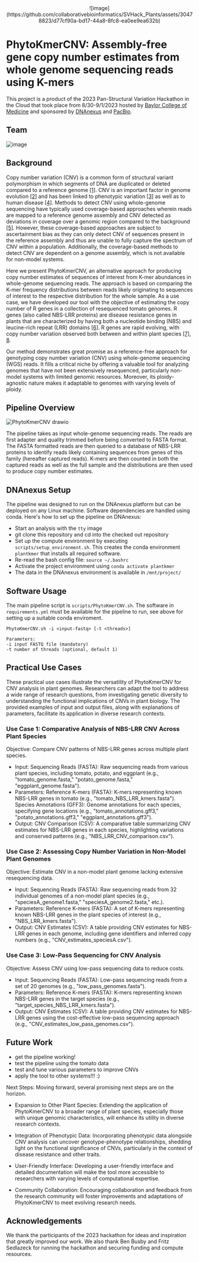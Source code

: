 <center>
![image](https://github.com/collaborativebioinformatics/SVHack_Plants/assets/30478823/d77cf90a-bd17-44a8-8fc8-ea0ee9ea632b)
</center>

# PhytoKmerCNV: Assembly-free gene copy number estimates from whole genome sequencing reads using K-mers

This project is a product of the 2023 Pan-Structural Variation Hackathon in the Cloud that took place from 8/30-9/1/2023 hosted by [Baylor College of Medicine](https://www.bcm.edu) and sponsored by [DNAnexus](https://www.dnanexus.com) and [PacBio](https://www.pacb.com). 

## Team
![image](https://github.com/collaborativebioinformatics/SVHack_Plants/assets/30478823/15585c2b-4060-45ad-94ec-a8c7f6adefb9)

## Background
Copy number variation (CNV) is a common form of structural variant polymorphism in which segments of DNA are duplicated or deleted compared to a reference genome [[1]](https://www.nature.com/articles/nature05329#Sec4). CNV is an important factor in genome evolution [[2]](https://www.ncbi.nlm.nih.gov/pmc/articles/PMC2989995/) and has been linked to phenotypic variation [[3]](https://www.science.org/doi/10.1126/science.83.2148.210) as well as to human disease [[4]](https://link.springer.com/article/10.1007/s40484-018-0137-6). Methods to detect CNV using whole-genome sequencing have typically used coverage-based approaches wherein reads are mapped to a reference genome assembly and CNV detected as deviations in coverage over a genomic region compared to the background [[5]](https://bmcbioinformatics.biomedcentral.com/articles/10.1186/1471-2105-14-S11-S1). However, these coverage-based approaches are subject to ascertainment bias as they can only detect CNV of sequences present in the reference assembly and thus are unable to fully capture the spectrum of CNV within a population. Additionally, the coverage-based methods to detect CNV are dependent on a genome assembly, which is not available for non-model systems.  
  
Here we present PhytoKmerCNV, an alternative approach for producing copy number estimates of sequences of interest from K-mer abundances in whole-genome sequencing reads. The approach is based on comparing the K-mer frequency distributions between reads likely originating to sequences of interest to the respective distribution for the whole sample. As a use case, we have developed our tool with the objective of estimating the copy number of R genes in a collection of resequenced tomato genomes. R genes (also called NBS-LRR proteins) are disease resistance genes in plants that are characterized by having both a nucleotide binding (NBS) and leucine-rich repeat (LRR) domains [[6]](https://genomebiology.biomedcentral.com/articles/10.1186/gb-2006-7-4-212). R genes are rapid evolving, with copy number variation observed both between and within plant species [[7]](https://www.ncbi.nlm.nih.gov/pmc/articles/PMC152331/), [8](https://www.pnas.org/doi/10.1073/pnas.1318211110).  

Our method demonstrates great promise as a reference-free approach for genotyping copy number variation (CNV) using whole-genome sequencing (WGS) reads. It fills a critical niche by offering a valuable tool for analyzing genomes that have not been extensively resequenced, particularly non-model systems with limited genomic resources. Moreover, its ploidy-agnostic nature makes it adaptable to genomes with varying levels of ploidy.

## Pipeline Overview
![PhytoKmerCNV drawio](https://github.com/collaborativebioinformatics/SVHack_Plants/assets/30478823/100a3e16-ef06-4f4b-b929-bc9a32f2997d)

The pipeline takes as input whole-genome sequencing reads. The reads are first adapter and quality trimmed before being converted to FASTA format. The FASTA formatted reads are then queried to a database of NBS-LRR proteins to identify reads likely containing sequences from genes of this family (hereafter captured reads). K-mers are then counted in both the captured reads as well as the full sample and the distributions are then used to produce copy number estimates. 

## DNAnexus Setup
The pipeline was designed to run on the DNAnexus platform but can be deployed on any Linux machine. Software dependencies are handled using conda. Here's how to set up the pipeline on DNAnexus:
* Start an analysis with the `tty` image
* git clone this repository and cd into the checked out repository
* Set up the compute environment by executing `scripts/setup_environment.sh`. This creates the conda environment `plantkmer` that installs all required software.
* Re-read the bash config file: `source ~/.bashrc`
* Activate the project environment using `conda activate plantkmer`
* The data in the DNAnexus environment is available in `/mnt/project/`

## Software Usage

The main pipeline script is `scripts/PhytoKmerCNV.sh`. The software in `requirements.yml` must be available for the pipeline to run, see above for setting up a suitable conda enviroment.

```
PhytoKmerCNV.sh -i <input-fastq> [-t <threads>]

Parameters:
-i input FASTQ file (mandatory)
-t number of threads (optional, default 1)
```

## Practical Use Cases
These practical use cases illustrate the versatility of PhytoKmerCNV for CNV analysis in plant genomes. Researchers can adapt the tool to address a wide range of research questions, from investigating genetic diversity to understanding the functional implications of CNVs in plant biology. The provided examples of input and output files, along with explanations of parameters, facilitate its application in diverse research contexts.

### Use Case 1: Comparative Analysis of NBS-LRR CNV Across Plant Species
Objective: Compare CNV patterns of NBS-LRR genes across multiple plant species.

* Input: Sequencing Reads (FASTA): Raw sequencing reads from various plant species, including tomato, potato, and eggplant (e.g., "tomato_genome.fasta," "potato_genome.fasta," "eggplant_genome.fasta").
* Parameters: Reference K-mers (FASTA): K-mers representing known NBS-LRR genes in tomato (e.g., "tomato_NBS_LRR_kmers.fasta"). Species Annotations (GFF3): Genome annotations for each species, specifying gene locations (e.g., "tomato_annotations.gff3," "potato_annotations.gff3," "eggplant_annotations.gff3").
* Output: CNV Comparison (CSV): A comparative table summarizing CNV estimates for NBS-LRR genes in each species, highlighting variations and conserved patterns (e.g., "NBS_LRR_CNV_comparison.csv").

### Use Case 2: Assessing Copy Number Variation in Non-Model Plant Genomes
Objective: Estimate CNV in a non-model plant genome lacking extensive resequencing data.

* Input: Sequencing Reads (FASTA): Raw sequencing reads from 32 individual genomes of a non-model plant species (e.g., "speciesA_genome1.fasta," "speciesA_genome2.fasta," etc.).
* Parameters: Reference K-mers (FASTA): A set of K-mers representing known NBS-LRR genes in the plant species of interest (e.g., "NBS_LRR_kmers.fasta").
* Output: CNV Estimates (CSV): A table providing CNV estimates for NBS-LRR genes in each genome, including gene identifiers and inferred copy numbers (e.g., "CNV_estimates_speciesA.csv").

### Use Case 3: Low-Pass Sequencing for CNV Analysis
Objective: Assess CNV using low-pass sequencing data to reduce costs.

* Input: Sequencing Reads (FASTA): Low-pass sequencing reads from a set of 20 genomes (e.g., "low_pass_genomes.fasta").
* Parameters: Reference K-mers (FASTA): K-mers representing known NBS-LRR genes in the target species (e.g., "target_species_NBS_LRR_kmers.fasta").
* Output: CNV Estimates (CSV): A table providing CNV estimates for NBS-LRR genes using the cost-effective low-pass sequencing approach (e.g., "CNV_estimates_low_pass_genomes.csv").


## Future Work
* get the pipeline working!
* test the pipeline using the tomato data
* test and tune various parameters to improve CNVs
* apply the tool to other systems!!! :)  

Next Steps: Moving forward, several promising next steps are on the horizon.

- Expansion to Other Plant Species: Extending the application of PhytoKmerCNV to a broader range of plant species, especially those with unique genomic characteristics, will enhance its utility in diverse research contexts.

- Integration of Phenotypic Data: Incorporating phenotypic data alongside CNV analysis can uncover genotype-phenotype relationships, shedding light on the functional significance of CNVs, particularly in the context of disease resistance and other traits.

- User-Friendly Interface: Developing a user-friendly interface and detailed documentation will make the tool more accessible to researchers with varying levels of computational expertise.

- Community Collaboration: Encouraging collaboration and feedback from the research community will foster improvements and adaptations of PhytoKmerCNV to meet evolving research needs.

## Acknowledgements
We thank the participants of the 2023 hackathon for ideas and inspiration that greatly improved our work. We also thank Ben Busby and Fritz Sedlazeck for running the hackathon and securing funding and compute resources. 
